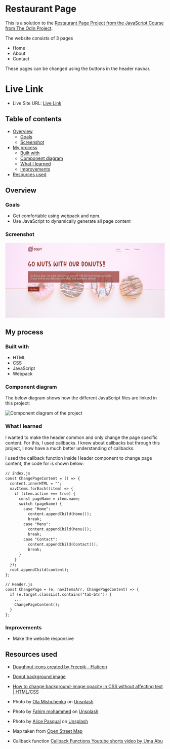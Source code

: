# Restaurant Page

This is a solution to the [Restaurant Page Project from the JavaScript Course from The Odin Project](https://www.theodinproject.com/lessons/node-path-javascript-restaurant-page).

The website consists of 3 pages

- Home
- About
- Contact

These pages can be changed using the buttons in the header navbar.

# Live Link

- Live Site URL: [Live Link](https://the-odin-project-mlvh.vercel.app/)

## Table of contents

- [Overview](#overview)
  - [Goals](#goals)
  - [Screenshot](#screenshot)
- [My process](#my-process)
  - [Built with](#built-with)
  - [Component diagram](#component-diagram)
  - [What I learned](#what-i-learned)
  - [Improvements](#improvements)
- [Resources used](#resources-used)

## Overview

### Goals

- Get comfortable using webpack and npm.
- Use JavaScript to dynamically generate all page content

### Screenshot

![Demo image](./readme-images/demo.JPG)

## My process

### Built with

- HTML
- CSS
- JavaScript
- Webpack

### Component diagram

The below diagram shows how the different JavaScript files are linked in this project:

![Component diagram of the project](.readme-images/component-diagram/.png)

### What I learned

I wanted to make the header common and only change the page specific content. For this, I used callbacks. I knew about callbacks but through this project, I now have a much better understanding of callbacks.

I used the callback function inside Header component to change page content, the code for is shown below:

```
// index.js
const ChangePageContent = () => {
  content.innerHTML = "";
  navItems.forEach((item) => {
    if (item.active === true) {
      const pageName = item.name;
      switch (pageName) {
        case "Home":
          content.appendChild(Home());
          break;
        case "Menu":
          content.appendChild(Menu());
          break;
        case "Contact":
          content.appendChild(Contact());
          break;
      }
    }
  });
  root.appendChild(content);
};
```

```
// Header.js
const ChangePage = (e, navItemsArr, ChangePageContent) => {
  if (e.target.classList.contains("tab-btn")) {
    ...
    ChangePageContent();
  }
};

```

### Improvements

- Make the website responsive

## Resources used

- <a href="https://www.flaticon.com/free-icons/doughnut" title="doughnut icons">Doughnut icons created by Freepik - Flaticon</a>

- <a href="https://unsplash.com/photos/F71ZHHBYs3w?utm_source=unsplash&utm_medium=referral&utm_content=creditShareLink">Donut background image</a>

- <a href="https://coder-coder.com/background-image-opacity/">How to change background-image opacity in CSS without affecting text | HTML/CSS</a>

- Photo by <a href="https://unsplash.com/@olamishchenko?utm_source=unsplash&utm_medium=referral&utm_content=creditCopyText">Ola Mishchenko</a> on <a href="https://unsplash.com/photos/XjyH9_hXEyA?utm_source=unsplash&utm_medium=referral&utm_content=creditCopyText">Unsplash</a>

- Photo by <a href="https://unsplash.com/@fahim_?utm_source=unsplash&utm_medium=referral&utm_content=creditCopyText">Fahim mohammed</a> on <a href="https://unsplash.com/photos/EumgKI11Hns?utm_source=unsplash&utm_medium=referral&utm_content=creditCopyText">Unsplash</a>

- Photo by <a href="https://unsplash.com/@stri_khedonia?utm_source=unsplash&utm_medium=referral&utm_content=creditCopyText">Alice Pasqual</a> on <a href="https://unsplash.com/photos/1qubXlkKnSM?utm_source=unsplash&utm_medium=referral&utm_content=creditCopyText">Unsplash</a>

- Map taken from <a href="https://www.openstreetmap.org/">Open Street Map</a>

- Callback function <a href="https://www.youtube.com/shorts/-6qRM2H2hKw">Callback Functions Youtube shorts video by Uma Abu</a>

